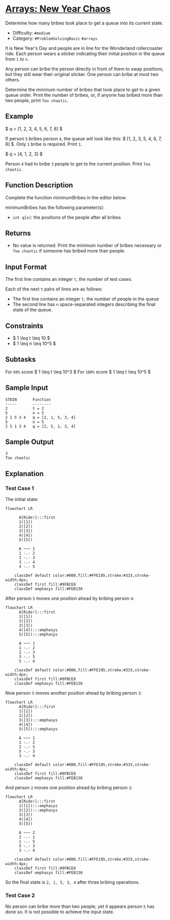 # [Arrays: New Year Chaos](https://www.hackerrank.com/challenges/new-year-chaos)

Determine how many bribes took place to get a queue into its current state.

- Difficulty:  `#medium`
- Category: `#ProblemSolvingBasic` `#arrays`

It is New Year's Day and people are in line for the Wonderland rollercoaster ride.
Each person wears a sticker indicating their initial position in
the queue from ` 1 ` to ` n `.

Any person can bribe the person directly in front of them to swap positions,
but they still wear their original sticker. One person can bribe at most two others.

Determine the minimum number of bribes that took place to get
to a given queue order.
Print the number of bribes, or, if anyone has bribed more than two people,
print ` Too chaotic `.

## Example

$ q = [1, 2, 3, 4, 5, 6, 7, 8] $

If person ` 5 ` bribes person ` 4 `, the queue will look like this:
$ [1, 2, 3, 5, 4, 6, 7, 8] $. Only ` 1 ` bribe is required. Print ` 1 `.

$ q = [4, 1, 2, 3] $

Person ` 4 ` had to bribe ` 3 ` people to get to the current position.
Print `Too chaotic`.

## Function Description

Complete the function minimumBribes in the editor below.

minimumBribes has the following parameter(s):

- `int q[n]`: the positions of the people after all bribes

## Returns

- No value is returned. Print the minimum number of bribes necessary or
 ` Too chaotic ` if someone has bribed more than  people.

## Input Format

The first line contains an integer ` t `, the number of test cases.

Each of the next ` t `  pairs of lines are as follows:

- The first line contains an integer ` t `, the number of people in the queue
- The second line has `n` space-separated integers describing the
final state of the queue.

## Constraints

- $ 1 \leq t \leq 10 $
- $ 1 \leq n \leq 10^5 $

## Subtasks

For `60%` score $ 1 \leq t \leq 10^3 $
For `100%` score $ 1 \leq t \leq 10^5 $

## Sample Input

```text
STDIN       Function
-----       --------
2           t = 2
5           n = 5
2 1 5 3 4   q = [2, 1, 5, 3, 4]
5           n = 5
2 5 1 3 4   q = [2, 5, 1, 3, 4]
```

## Sample Output

```text
3
Too chaotic
```

## Explanation

### Test Case 1

The initial state:

```mermaid
flowchart LR

      A[Ride!]:::first
      1([1])
      2([2])
      3([3])
      4([4])
      5([5])

      A ~~~ 1
      1 -.- 2
      2 -.- 3
      3 -.- 4
      4 -.- 5

    classDef default color:#000,fill:#FFE195,stroke:#333,stroke-width:4px;
    classDef first fill:#9FBCE8
    classDef emphasys fill:#FEB130
```

After person `5` moves one position ahead by bribing person `4`:

```mermaid
flowchart LR
      A[Ride!]:::first
      1([1])
      2([2])
      3([3])
      4([4]):::emphasys
      5([5]):::emphasys

      A ~~~ 1
      1 -.- 2
      2 -.- 3
      3 -.- 5
      5 -.- 4

    classDef default color:#000,fill:#FFE195,stroke:#333,stroke-width:4px;
    classDef first fill:#9FBCE8
    classDef emphasys fill:#FEB130
```

Now person `5` moves another position ahead by bribing person `3`:

```mermaid
flowchart LR
      A[Ride!]:::first
      1([1])
      2([2])
      3([3]):::emphasys
      4([4])
      5([5]):::emphasys

      A ~~~ 1
      1 -.- 2
      2 -.- 5
      5 -.- 3
      3 -.- 4

    classDef default color:#000,fill:#FFE195,stroke:#333,stroke-width:4px;
    classDef first fill:#9FBCE8
    classDef emphasys fill:#FEB130
```

And person `2` moves one position ahead by bribing person `3`:

```mermaid
flowchart LR
      A[Ride!]:::first
      1([1]):::emphasys
      2([2]):::emphasys
      3([3])
      4([4])
      5([5])

      A ~~~ 2
      2 -.- 1
      1 -.- 5
      5 -.- 3
      3 -.- 4

    classDef default color:#000,fill:#FFE195,stroke:#333,stroke-width:4px;
    classDef first fill:#9FBCE8
    classDef emphasys fill:#FEB130
```

So the final state is `2, 1, 5, 3, 4` after three bribing operations.

### Test Case 2

No person can bribe more than two people, yet it appears person `5` has done so.
It is not possible to achieve the input state.
